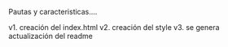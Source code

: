 Pautas y caracteristicas....

v1. creación del index.html
v2. creación del style
v3. se genera actualización del readme


 